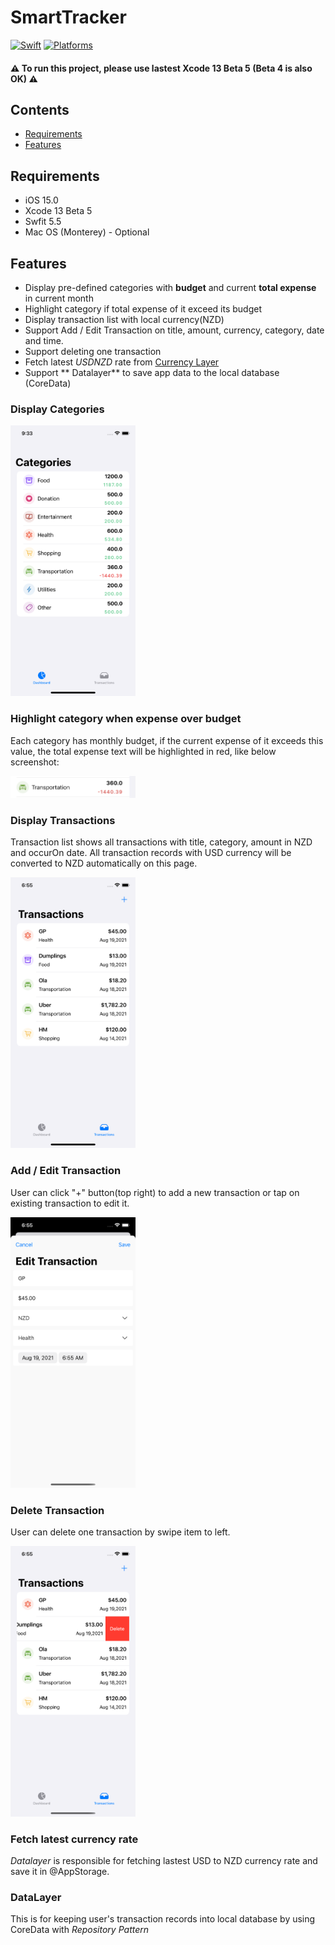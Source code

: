 # SmartTracker

[![Swift](https://img.shields.io/badge/Swift-5.5-orange?style=flat-square)](https://img.shields.io/badge/Swift-5.5-Orange?style=flat-square)
[![Platforms](https://img.shields.io/badge/Platforms-iOS_iPadOS-yellowgreen?style=flat-square)](https://img.shields.io/badge/Platforms-iOS_iPadOS-Green?style=flat-square)

#### ⚠️ To run this project, please use lastest Xcode 13 Beta 5 (Beta 4 is also OK) ⚠️

## Contents

- [Requirements](#requirements)
- [Features](#features)


## Requirements

- iOS 15.0
- Xcode 13 Beta 5
- Swfit 5.5
- Mac OS (Monterey) - Optional

## Features

- Display pre-defined categories with **budget** and current **total expense** in current month
- Highlight category if total expense of it exceed its budget
- Display transaction list with local currency(NZD)
- Support Add / Edit Transaction on title, amount, currency, category, date and time.
- Support deleting one transaction
- Fetch latest *USDNZD* rate from [Currency Layer]( https://currencylayer.com)
- Support ** Datalayer** to save app data to the local database (CoreData)

### Display Categories

<img src="./assets/images/categories.png" width="200">

### Highlight category when expense over budget

Each category has monthly budget, if the current expense of it exceeds this value, the total expense text will be highlighted in red, like below screenshot:

<img src="./assets/images/highlight.png" width="200">

### Display Transactions

Transaction list shows all transactions with title, category, amount in NZD and occurOn date. All transaction records with USD currency will be converted to NZD automatically on this page.

<img src="./assets/images/transactions.png" width="200">

### Add / Edit Transaction

User can click "+" button(top right) to add a new transaction or tap on existing transaction to edit it.

<img src="./assets/images/edit.png" width="200">

### Delete Transaction

User can delete one transaction by swipe item to left.

<img src="./assets/images/delete.png" width="200">

### Fetch latest currency rate

*Datalayer* is responsible for fetching lastest USD to NZD currency rate and save it in @AppStorage.

### DataLayer

This is for keeping user's transaction records into local database by using CoreData with *Repository Pattern*